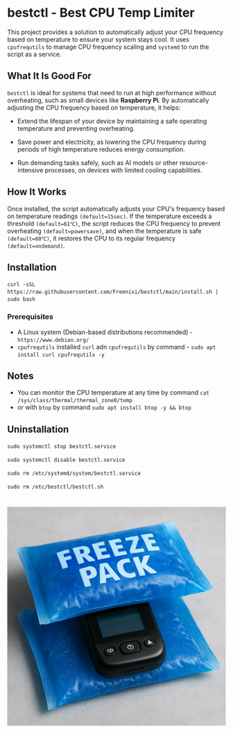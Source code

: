 # bestctl - Best CPU Temp Limiter
This project provides a solution to automatically adjust your CPU frequency based on temperature to ensure your system stays cool. It uses `cpufrequtils` to manage CPU frequency scaling and `systemd` to run the script as a service.


## What It Is Good For
`bestctl` is ideal for systems that need to run at high performance without overheating, such as small devices like **Raspberry Pi**. By automatically adjusting the CPU frequency based on temperature, it helps:
- Extend the lifespan of your device by maintaining a safe operating temperature and preventing overheating.

- Save power and electricity, as lowering the CPU frequency during periods of high temperature reduces energy consumption.

- Run demanding tasks safely, such as AI models or other resource-intensive processes, on devices with limited cooling capabilities.


## How It Works
Once installed, the script automatically adjusts your CPU's frequency based on temperature readings `(default=15sec)`. If the temperature exceeds a threshold `(default=61℃)`, the script reduces the CPU frequency to prevent overheating `(default=powersave)`, and when the temperature is safe `(default=60℃)`, it restores the CPU to its regular frequency `(default=ondemand)`.


## Installation
`curl -sSL https://raw.githubusercontent.com/Freenixi/bestctl/main/install.sh | sudo bash`

### Prerequisites
- A Linux system (Debian-based distributions recommended) - `https://www.debian.org/`
- `cpufrequtils` installed `curl` adn `cpufrequtils` by command - `sudo apt install curl cpufrequtils -y`


## Notes
- You can monitor the CPU temperature at any time by command `cat /sys/class/thermal/thermal_zone0/temp`
- or with `btop` by command `sudo apt install btop -y && btop`


## Uninstallation
`sudo systemctl stop bestctl.service`

`sudo systemctl disable bestctl.service`

`sudo rm /etc/systemd/system/bestctl.service`

`sudo rm /etc/bestctl/bestctl.sh`

#
![Alt text](https://github.com/Freenixi/bestctl/blob/main/freeze-pack.png)
